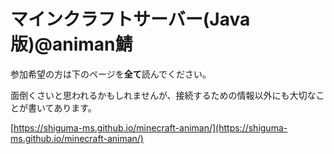 # マインクラフトサーバー(Java版)@animan鯖

参加希望の方は下のページを**全て**読んでください。

面倒くさいと思われるかもしれませんが、接続するための情報以外にも大切なことが書いてあります。

[https://shiguma-ms.github.io/minecraft-animan/](https://shiguma-ms.github.io/minecraft-animan/)